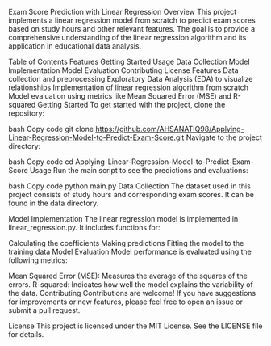 Exam Score Prediction with Linear Regression
Overview
This project implements a linear regression model from scratch to predict exam scores based on study hours and other relevant features. The goal is to provide a comprehensive understanding of the linear regression algorithm and its application in educational data analysis.

Table of Contents
Features
Getting Started
Usage
Data Collection
Model Implementation
Model Evaluation
Contributing
License
Features
Data collection and preprocessing
Exploratory Data Analysis (EDA) to visualize relationships
Implementation of linear regression algorithm from scratch
Model evaluation using metrics like Mean Squared Error (MSE) and R-squared
Getting Started
To get started with the project, clone the repository:

bash
Copy code
git clone https://github.com/AHSANATIQ98/Applying-Linear-Regression-Model-to-Predict-Exam-Score.git
Navigate to the project directory:

bash
Copy code
cd Applying-Linear-Regression-Model-to-Predict-Exam-Score
Usage
Run the main script to see the predictions and evaluations:

bash
Copy code
python main.py
Data Collection
The dataset used in this project consists of study hours and corresponding exam scores. It can be found in the data directory.

Model Implementation
The linear regression model is implemented in linear_regression.py. It includes functions for:

Calculating the coefficients
Making predictions
Fitting the model to the training data
Model Evaluation
Model performance is evaluated using the following metrics:

Mean Squared Error (MSE): Measures the average of the squares of the errors.
R-squared: Indicates how well the model explains the variability of the data.
Contributing
Contributions are welcome! If you have suggestions for improvements or new features, please feel free to open an issue or submit a pull request.

License
This project is licensed under the MIT License. See the LICENSE file for details.
